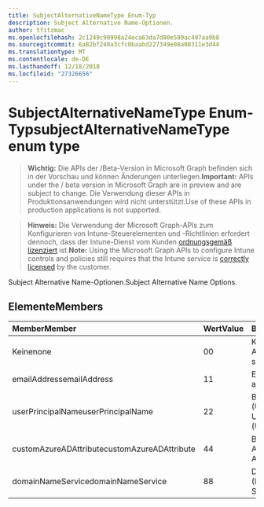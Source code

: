 ```yaml
---
title: SubjectAlternativeNameType Enum-Typ
description: Subject Alternative Name-Optionen.
author: tfitzmac
ms.openlocfilehash: 2c1249c90998a24eca63da7d80e580ac497aa9b8
ms.sourcegitcommit: 6a82bf240a3cfc0baabd227349e08a08311e3d44
ms.translationtype: MT
ms.contentlocale: de-DE
ms.lasthandoff: 12/18/2018
ms.locfileid: "27326656"
---
```

# <a name="subjectalternativenametype-enum-type"></a><span data-ttu-id="4ee96-103">SubjectAlternativeNameType Enum-Typ</span><span class="sxs-lookup"><span data-stu-id="4ee96-103">subjectAlternativeNameType enum type</span></span>

> <span data-ttu-id="4ee96-104">**Wichtig:** Die APIs der /Beta-Version in Microsoft Graph befinden sich in der Vorschau und können Änderungen unterliegen.</span><span class="sxs-lookup"><span data-stu-id="4ee96-104">**Important:** APIs under the / beta version in Microsoft Graph are in preview and are subject to change.</span></span> <span data-ttu-id="4ee96-105">Die Verwendung dieser APIs in Produktionsanwendungen wird nicht unterstützt.</span><span class="sxs-lookup"><span data-stu-id="4ee96-105">Use of these APIs in production applications is not supported.</span></span>

> <span data-ttu-id="4ee96-106">**Hinweis:** Die Verwendung der Microsoft Graph-APIs zum Konfigurieren von Intune-Steuerelementen und -Richtlinien erfordert dennoch, dass der Intune-Dienst vom Kunden [ordnungsgemäß lizenziert](https://go.microsoft.com/fwlink/?linkid=839381) ist.</span><span class="sxs-lookup"><span data-stu-id="4ee96-106">**Note:** Using the Microsoft Graph APIs to configure Intune controls and policies still requires that the Intune service is [correctly licensed](https://go.microsoft.com/fwlink/?linkid=839381) by the customer.</span></span>

<span data-ttu-id="4ee96-107">Subject Alternative Name-Optionen.</span><span class="sxs-lookup"><span data-stu-id="4ee96-107">Subject Alternative Name Options.</span></span>
## <a name="members"></a><span data-ttu-id="4ee96-108">Elemente</span><span class="sxs-lookup"><span data-stu-id="4ee96-108">Members</span></span>
|<span data-ttu-id="4ee96-109">Member</span><span class="sxs-lookup"><span data-stu-id="4ee96-109">Member</span></span>|<span data-ttu-id="4ee96-110">Wert</span><span class="sxs-lookup"><span data-stu-id="4ee96-110">Value</span></span>|<span data-ttu-id="4ee96-111">Beschreibung</span><span class="sxs-lookup"><span data-stu-id="4ee96-111">Description</span></span>|
|:---|:---|:---|
|<span data-ttu-id="4ee96-112">Keine</span><span class="sxs-lookup"><span data-stu-id="4ee96-112">none</span></span>|<span data-ttu-id="4ee96-113">0</span><span class="sxs-lookup"><span data-stu-id="4ee96-113">0</span></span>|<span data-ttu-id="4ee96-114">Kein alternativer Antragstellername.</span><span class="sxs-lookup"><span data-stu-id="4ee96-114">No subject alternative name.</span></span>|
|<span data-ttu-id="4ee96-115">emailAddress</span><span class="sxs-lookup"><span data-stu-id="4ee96-115">emailAddress</span></span>|<span data-ttu-id="4ee96-116">1</span><span class="sxs-lookup"><span data-stu-id="4ee96-116">1</span></span>|<span data-ttu-id="4ee96-117">E-Mail-Adresse.</span><span class="sxs-lookup"><span data-stu-id="4ee96-117">Email address.</span></span>|
|<span data-ttu-id="4ee96-118">userPrincipalName</span><span class="sxs-lookup"><span data-stu-id="4ee96-118">userPrincipalName</span></span>|<span data-ttu-id="4ee96-119">2</span><span class="sxs-lookup"><span data-stu-id="4ee96-119">2</span></span>|<span data-ttu-id="4ee96-120">Benutzerprinzipalname (User Principal Name, UPN)</span><span class="sxs-lookup"><span data-stu-id="4ee96-120">User Principal Name (UPN).</span></span>|
|<span data-ttu-id="4ee96-121">customAzureADAttribute</span><span class="sxs-lookup"><span data-stu-id="4ee96-121">customAzureADAttribute</span></span>|<span data-ttu-id="4ee96-122">4</span><span class="sxs-lookup"><span data-stu-id="4ee96-122">4</span></span>|<span data-ttu-id="4ee96-123">Benutzerdefinierte Azure AD-Attribut.</span><span class="sxs-lookup"><span data-stu-id="4ee96-123">Custom Azure AD Attribute.</span></span>|
|<span data-ttu-id="4ee96-124">domainNameService</span><span class="sxs-lookup"><span data-stu-id="4ee96-124">domainNameService</span></span>|<span data-ttu-id="4ee96-125">8</span><span class="sxs-lookup"><span data-stu-id="4ee96-125">8</span></span>|<span data-ttu-id="4ee96-126">Domain Name Service (DNS).</span><span class="sxs-lookup"><span data-stu-id="4ee96-126">Domain Name Service (DNS).</span></span>|





